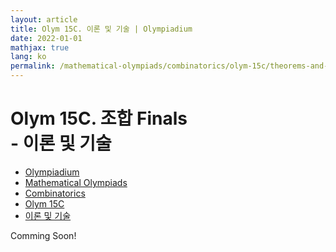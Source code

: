 ```yaml
---
layout: article
title: Olym 15C. 이론 및 기술 | Olympiadium
date: 2022-01-01
mathjax: true
lang: ko
permalink: /mathematical-olympiads/combinatorics/olym-15c/theorems-and-techniques/
---
```

# Olym 15C. 조합 Finals <br> <ssup> - 이론 및 기술</ssup>

<ul class="breadcrumb">
	<li><a href="{{ site.url }}">Olympiadium</a></li> 
	<li><a href="{{ site.url }}mathematical-olympiads/">Mathematical Olympiads</a></li> 
	<li><a href="{{ site.url }}mathematical-olympiads/combinatorics/">Combinatorics</a></li> 
	<li><a href="{{ site.url }}mathematical-olympiads/combinatorics/olym-15c/">Olym 15C</a></li> 
	<li><a href="{{ site.url }}mathematical-olympiads/combinatorics/olym-15c/theorems-and-techniques/">이론 및 기술</a></li>
</ul>

Comming Soon!
